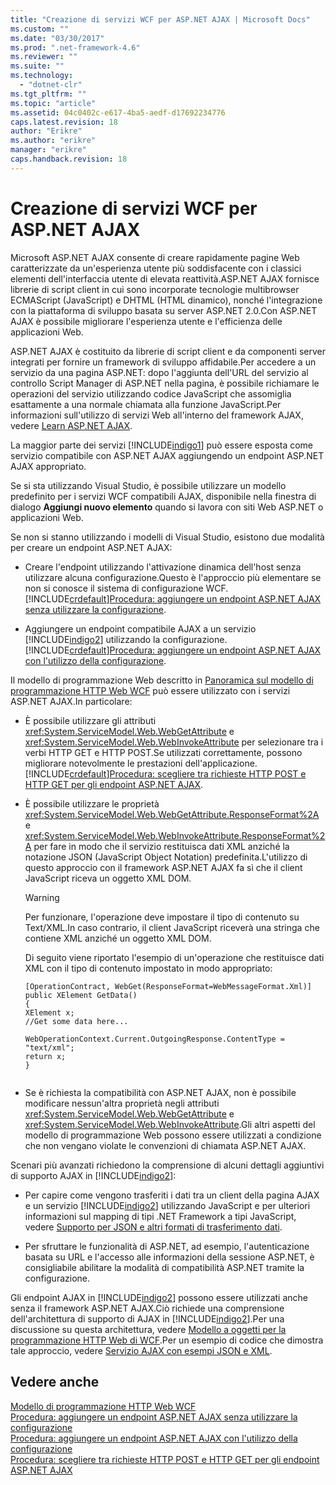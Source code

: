 ```yaml
---
title: "Creazione di servizi WCF per ASP.NET AJAX | Microsoft Docs"
ms.custom: ""
ms.date: "03/30/2017"
ms.prod: ".net-framework-4.6"
ms.reviewer: ""
ms.suite: ""
ms.technology: 
  - "dotnet-clr"
ms.tgt_pltfrm: ""
ms.topic: "article"
ms.assetid: 04c0402c-e617-4ba5-aedf-d17692234776
caps.latest.revision: 18
author: "Erikre"
ms.author: "erikre"
manager: "erikre"
caps.handback.revision: 18
---
```

# Creazione di servizi WCF per ASP.NET AJAX
Microsoft ASP.NET AJAX consente di creare rapidamente pagine Web caratterizzate da un'esperienza utente più soddisfacente con i classici elementi dell'interfaccia utente di elevata reattività.ASP.NET AJAX fornisce librerie di script client in cui sono incorporate tecnologie multibrowser ECMAScript \(JavaScript\) e DHTML \(HTML dinamico\), nonché l'integrazione con la piattaforma di sviluppo basata su server ASP.NET 2.0.Con ASP.NET AJAX è possibile migliorare l'esperienza utente e l'efficienza delle applicazioni Web.  
  
 ASP.NET AJAX è costituito da librerie di script client e da componenti server integrati per fornire un framework di sviluppo affidabile.Per accedere a un servizio da una pagina ASP.NET: dopo l'aggiunta dell'URL del servizio al controllo Script Manager di ASP.NET nella pagina, è possibile richiamare le operazioni del servizio utilizzando codice JavaScript che assomiglia esattamente a una normale chiamata alla funzione JavaScript.Per informazioni sull'utilizzo di servizi Web all'interno del framework AJAX, vedere [Learn ASP.NET AJAX](http://go.microsoft.com/fwlink/?LinkId=186475).  
  
 La maggior parte dei servizi [!INCLUDE[indigo1](../../../../includes/indigo1-md.md)] può essere esposta come servizio compatibile con ASP.NET AJAX aggiungendo un endpoint ASP.NET AJAX appropriato.  
  
 Se si sta utilizzando Visual Studio, è possibile utilizzare un modello predefinito per i servizi WCF compatibili AJAX, disponibile nella finestra di dialogo **Aggiungi nuovo elemento** quando si lavora con siti Web ASP.NET o applicazioni Web.  
  
 Se non si stanno utilizzando i modelli di Visual Studio, esistono due modalità per creare un endpoint ASP.NET AJAX:  
  
-   Creare l'endpoint utilizzando l'attivazione dinamica dell'host senza utilizzare alcuna configurazione.Questo è l'approccio più elementare se non si conosce il sistema di configurazione WCF.[!INCLUDE[crdefault](../../../../includes/crdefault-md.md)][Procedura: aggiungere un endpoint ASP.NET AJAX senza utilizzare la configurazione](../../../../docs/framework/wcf/feature-details/how-to-add-an-aspnet-ajax-endpoint-without-using-configuration.md).  
  
-   Aggiungere un endpoint compatibile AJAX a un servizio [!INCLUDE[indigo2](../../../../includes/indigo2-md.md)] utilizzando la configurazione.[!INCLUDE[crdefault](../../../../includes/crdefault-md.md)][Procedura: aggiungere un endpoint ASP.NET AJAX con l'utilizzo della configurazione](../../../../docs/framework/wcf/feature-details/how-to-use-configuration-to-add-an-aspnet-ajax-endpoint.md).  
  
 Il modello di programmazione Web descritto in [Panoramica sul modello di programmazione HTTP Web WCF](../../../../docs/framework/wcf/feature-details/wcf-web-http-programming-model-overview.md) può essere utilizzato con i servizi ASP.NET AJAX.In particolare:  
  
-   È possibile utilizzare gli attributi <xref:System.ServiceModel.Web.WebGetAttribute> e <xref:System.ServiceModel.Web.WebInvokeAttribute> per selezionare tra i verbi HTTP GET e HTTP POST.Se utilizzati correttamente, possono migliorare notevolmente le prestazioni dell'applicazione.[!INCLUDE[crdefault](../../../../includes/crdefault-md.md)][Procedura: scegliere tra richieste HTTP POST e HTTP GET per gli endpoint ASP.NET AJAX](../../../../docs/framework/wcf/feature-details/http-post-and-http-get-requests-for-aspnet-ajax-endpoints.md).  
  
-   È possibile utilizzare le proprietà <xref:System.ServiceModel.Web.WebGetAttribute.ResponseFormat%2A> e <xref:System.ServiceModel.Web.WebInvokeAttribute.ResponseFormat%2A> per fare in modo che il servizio restituisca dati XML anziché la notazione JSON \(JavaScript Object Notation\) predefinita.L'utilizzo di questo approccio con il framework ASP.NET AJAX fa sì che il client JavaScript riceva un oggetto XML DOM.  
  
    > [!WARNING]
    >  Per funzionare, l'operazione deve impostare il tipo di contenuto su Text\/XML.In caso contrario, il client JavaScript riceverà una stringa che contiene XML anziché un oggetto XML DOM.  
  
     Di seguito viene riportato l'esempio di un'operazione che restituisce dati XML con il tipo di contenuto impostato in modo appropriato:  
  
    ```  
    [OperationContract, WebGet(ResponseFormat=WebMessageFormat.Xml)]  
    public XElement GetData()  
    {  
    XElement x;  
    //Get some data here...  
  
    WebOperationContext.Current.OutgoingResponse.ContentType = "text/xml";      
    return x;  
    }  
  
    ```  
  
-   Se è richiesta la compatibilità con ASP.NET AJAX, non è possibile modificare nessun'altra proprietà negli attributi <xref:System.ServiceModel.Web.WebGetAttribute> e <xref:System.ServiceModel.Web.WebInvokeAttribute>.Gli altri aspetti del modello di programmazione Web possono essere utilizzati a condizione che non vengano violate le convenzioni di chiamata ASP.NET AJAX.  
  
 Scenari più avanzati richiedono la comprensione di alcuni dettagli aggiuntivi di supporto AJAX in [!INCLUDE[indigo2](../../../../includes/indigo2-md.md)]:  
  
-   Per capire come vengono trasferiti i dati tra un client della pagina AJAX e un servizio [!INCLUDE[indigo2](../../../../includes/indigo2-md.md)] utilizzando JavaScript e per ulteriori informazioni sul mapping di tipi .NET Framework a tipi JavaScript, vedere [Supporto per JSON e altri formati di trasferimento dati](../../../../docs/framework/wcf/feature-details/support-for-json-and-other-data-transfer-formats.md).  
  
-   Per sfruttare le funzionalità di ASP.NET, ad esempio, l'autenticazione basata su URL e l'accesso alle informazioni della sessione ASP.NET, è consigliabile abilitare la modalità di compatibilità ASP.NET tramite la configurazione.  
  
 Gli endpoint AJAX in [!INCLUDE[indigo2](../../../../includes/indigo2-md.md)] possono essere utilizzati anche senza il framework ASP.NET AJAX.Ciò richiede una comprensione dell'architettura di supporto di AJAX in [!INCLUDE[indigo2](../../../../includes/indigo2-md.md)].Per una discussione su questa architettura, vedere [Modello a oggetti per la programmazione HTTP Web di WCF](../../../../docs/framework/wcf/feature-details/wcf-web-http-programming-object-model.md).Per un esempio di codice che dimostra tale approccio, vedere [Servizio AJAX con esempi JSON e XML](../../../../docs/framework/wcf/samples/ajax-service-with-json-and-xml-sample.md).  
  
## Vedere anche  
 [Modello di programmazione HTTP Web WCF](../../../../docs/framework/wcf/feature-details/wcf-web-http-programming-model.md)   
 [Procedura: aggiungere un endpoint ASP.NET AJAX senza utilizzare la configurazione](../../../../docs/framework/wcf/feature-details/how-to-add-an-aspnet-ajax-endpoint-without-using-configuration.md)   
 [Procedura: aggiungere un endpoint ASP.NET AJAX con l'utilizzo della configurazione](../../../../docs/framework/wcf/feature-details/how-to-use-configuration-to-add-an-aspnet-ajax-endpoint.md)   
 [Procedura: scegliere tra richieste HTTP POST e HTTP GET per gli endpoint ASP.NET AJAX](../../../../docs/framework/wcf/feature-details/http-post-and-http-get-requests-for-aspnet-ajax-endpoints.md)